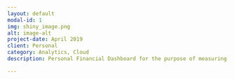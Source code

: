 ```yaml
---
layout: default
modal-id: 1
img: shiny_image.png
alt: image-alt
project-date: April 2019
client: Personal
category: Analytics, Cloud
description: Personal Financial Dashboard for the purpose of measuring and monitoring progress towards Personal Financial Goals. The underlying technology stack for this solution includes an R programming language front-end / application layer, and a Shiny.IO cloud hosted infrastructure layer which can be accessed <a href = "https://tylorbunting.shinyapps.io/financial_dashboard/"><b>HERE</b></a>. 

---
```

